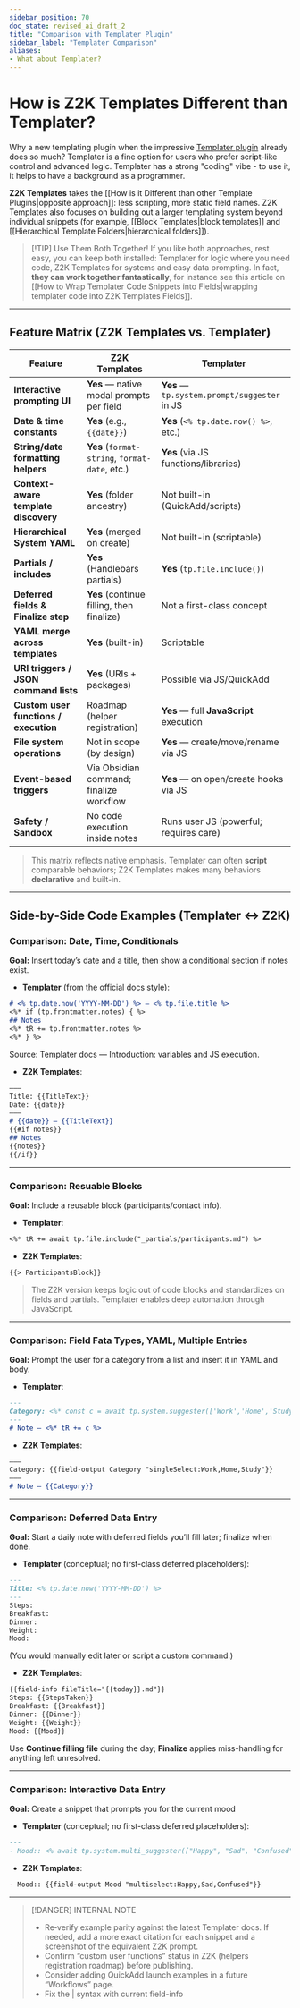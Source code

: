 ```yaml
---
sidebar_position: 70
doc_state: revised_ai_draft_2
title: "Comparison with Templater Plugin"
sidebar_label: "Templater Comparison"
aliases:
- What about Templater?
---
```

# How is Z2K Templates Different than Templater?
Why a new templating plugin when the impressive [Templater plugin](https://silentvoid13.github.io/Templater/) already does so much? Templater is a fine option for users who prefer script-like control and advanced logic. Templater has a strong "coding" vibe - to use it, it helps to have a background as a programmer. 

**Z2K Templates** takes the [[How is it Different than other Template Plugins|opposite approach]]: less scripting, more static field names. Z2K Templates also focuses on building out a larger templating system beyond individual snippets (for example, [[Block Templates|block templates]] and [[Hierarchical Template Folders|hierarchical folders]]).


> [!TIP] Use Them Both Together!
> If you like both approaches, rest easy, you can keep both installed: Templater for logic where you need code, Z2K Templates for systems and easy data prompting. In fact, **they can work together fantastically**, for instance see this article on [[How to Wrap Templater Code Snippets into Fields|wrapping templater code into Z2K Templates Fields]].


---

## Feature Matrix (Z2K Templates vs. Templater)

| Feature                               | **Z2K Templates**                              | **Templater**                                |
| ------------------------------------- | ---------------------------------------------- | -------------------------------------------- |
| **Interactive prompting UI**          | **Yes** — native modal prompts per field       | **Yes** — `tp.system.prompt/suggester` in JS |
| **Date & time constants**             | **Yes** (e.g., `{{date}}`)                     | **Yes** (`<% tp.date.now() %>`, etc.)        |
| **String/date formatting helpers**    | **Yes** (`format-string`, `format-date`, etc.) | **Yes** (via JS functions/libraries)         |
| **Context-aware template discovery**  | **Yes** (folder ancestry)                      | Not built-in (QuickAdd/scripts)              |
| **Hierarchical System YAML**          | **Yes** (merged on create)                     | Not built-in (scriptable)                    |
| **Partials / includes**               | **Yes** (Handlebars partials)                  | **Yes** (`tp.file.include()`)                |
| **Deferred fields & Finalize step**   | **Yes** (continue filling, then finalize)      | Not a first-class concept                    |
| **YAML merge across templates**       | **Yes** (built-in)                             | Scriptable                                   |
| **URI triggers / JSON command lists** | **Yes** (URIs + packages)                      | Possible via JS/QuickAdd                     |
| **Custom user functions / execution** | Roadmap (helper registration)                  | **Yes** — full **JavaScript** execution      |
| **File system operations**            | Not in scope (by design)                       | **Yes** — create/move/rename via JS          |
| **Event-based triggers**              | Via Obsidian command; finalize workflow        | **Yes** — on open/create hooks via JS        |
| **Safety / Sandbox**                  | No code execution inside notes                 | Runs user JS (powerful; requires care)       |

> This matrix reflects native emphasis. Templater can often **script** comparable behaviors; Z2K Templates makes many behaviors **declarative** and built-in.


---

## Side‑by‑Side Code Examples (Templater ↔ Z2K)

### Comparison: Date, Time, Conditionals

**Goal:** Insert today’s date and a title, then show a conditional section if notes exist.

- **Templater** (from the official docs style):

```md title="Example A - Templater.md"
# <% tp.date.now('YYYY-MM-DD') %> — <% tp.file.title %>
<%* if (tp.frontmatter.notes) { %>
## Notes
<%* tR += tp.frontmatter.notes %>
<%* } %>
```

Source: Templater docs — Introduction: variables and JS execution.

- **Z2K Templates**:

```md title="Example A - Z2K Templates.md"
–––
Title: {{TitleText}}
Date: {{date}}
–––
# {{date}} — {{TitleText}}
{{#if notes}}
## Notes
{{notes}}
{{/if}}
```

---

### Comparison: Resuable Blocks

**Goal:** Include a reusable block (participants/contact info).

- **Templater**:

```md title="Example B - Templater.md"
<%* tR += await tp.file.include("_partials/participants.md") %>
```

- **Z2K Templates**:

```md title="Example B - Z2K Templates.md"
{{> ParticipantsBlock}}
```

> The Z2K version keeps logic out of code blocks and standardizes on fields and partials. Templater enables deep automation through JavaScript.


---

### Comparison: Field Fata Types, YAML, Multiple Entries

**Goal:** Prompt the user for a category from a list and insert it in YAML and body.

- **Templater**:
```md title="Example C - Templater.md"
---
Category: <%* const c = await tp.system.suggester(['Work','Home','Study'], ['work','home','study']); tR += c %>
---
# Note — <%* tR += c %>
```

- **Z2K Templates**:
```md title="Example C - Z2K Templates.md"
–––
Category: {{field-output Category "singleSelect:Work,Home,Study"}}
–––
# Note — {{Category}}
```

---

### Comparison: Deferred Data Entry

**Goal:** Start a daily note with deferred fields you’ll fill later; finalize when done.

- **Templater** (conceptual; no first-class deferred placeholders):
```md title="Example D - Templater.md"
---
Title: <% tp.date.now('YYYY-MM-DD') %>
---
Steps: 
Breakfast: 
Dinner: 
Weight: 
Mood: 
```
(You would manually edit later or script a custom command.)

- **Z2K Templates**:
```md title="Example D - Z2K Templates.md"
{{field-info fileTitle="{{today}}.md"}}
Steps: {{StepsTaken}}
Breakfast: {{Breakfast}}
Dinner: {{Dinner}}
Weight: {{Weight}}
Mood: {{Mood}}
```
Use **Continue filling file** during the day; **Finalize** applies miss-handling for anything left unresolved.

---


### Comparison: Interactive Data Entry

**Goal:** Create a snippet that prompts you for the current mood

- **Templater** (conceptual; no first-class deferred placeholders):
```md title="Example E - Templater.md"
---
- Mood:: <% await tp.system.multi_suggester(["Happy", "Sad", "Confused"], ["Happy", "Sad", "Confused"]) %>
```

- **Z2K Templates**:
```md title="Example E - Z2K Templates.md"
- Mood:: {{field-output Mood "multiselect:Happy,Sad,Confused"}}
```



---

> [!DANGER] INTERNAL NOTE
>
> - Re‑verify example parity against the latest Templater docs. If needed, add a more exact citation for each snippet and a screenshot of the equivalent Z2K prompt.
> - Confirm “custom user functions” status in Z2K (helpers registration roadmap) before publishing.
> - Consider adding QuickAdd launch examples in a future “Workflows” page.
> - Fix the | syntax with current field-info

